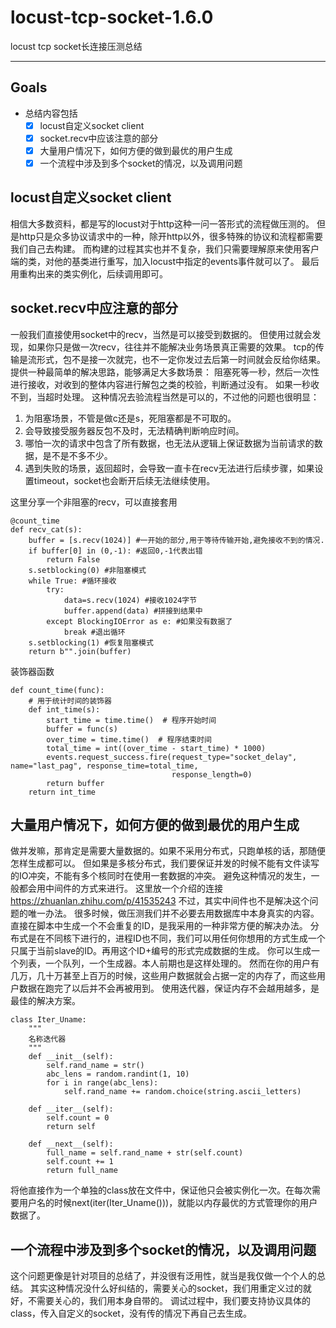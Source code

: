 # locust-tcp-socket-1.6.0
locust tcp socket长连接压测总结

----------

## Goals

  - 总结内容包括
    - [x] locust自定义socket client
    - [x] socket.recv中应该注意的部分
    - [x] 大量用户情况下，如何方便的做到最优的用户生成
    - [x] 一个流程中涉及到多个socket的情况，以及调用问题
    
## locust自定义socket client

相信大多数资料，都是写的locust对于http这种一问一答形式的流程做压测的。
但是http只是众多协议请求中的一种，除开http以外，很多特殊的协议和流程都需要我们自己去构建。
而构建的过程其实也并不复杂，我们只需要理解原来使用客户端的类，对他的基类进行重写，加入locust中指定的events事件就可以了。
最后用重构出来的类实例化，后续调用即可。

## socket.recv中应注意的部分

一般我们直接使用socket中的recv，当然是可以接受到数据的。
但使用过就会发现，如果你只是做一次recv，往往并不能解决业务场景真正需要的效果。
tcp的传输是流形式，包不是接一次就完，也不一定你发过去后第一时间就会反给你结果。
提供一种最简单的解决思路，能够满足大多数场景：
阻塞死等一秒，然后一次性进行接收，对收到的整体内容进行解包之类的校验，判断通过没有。
如果一秒收不到，当超时处理。
这种情况去验流程当然是可以的，不过他的问题也很明显：
1. 为阻塞场景，不管是做c还是s，死阻塞都是不可取的。
2. 会导致接受服务器反包不及时，无法精确判断响应时间。
3. 哪怕一次的请求中包含了所有数据，也无法从逻辑上保证数据为当前请求的数据，是不是不多不少。
4. 遇到失败的场景，返回超时，会导致一直卡在recv无法进行后续步骤，如果设置timeout，socket也会断开后续无法继续使用。

这里分享一个非阻塞的recv，可以直接套用
```
@count_time
def recv_cat(s):
    buffer = [s.recv(1024)] #一开始的部分,用于等待传输开始,避免接收不到的情况.
    if buffer[0] in (0,-1): #返回0,-1代表出错
        return False
    s.setblocking(0) #非阻塞模式
    while True: #循环接收
        try:
            data=s.recv(1024) #接收1024字节
            buffer.append(data) #拼接到结果中
        except BlockingIOError as e: #如果没有数据了
            break #退出循环
    s.setblocking(1) #恢复阻塞模式
    return b"".join(buffer)
```

装饰器函数
```
def count_time(func):
    # 用于统计时间的装饰器
    def int_time(s):
        start_time = time.time()  # 程序开始时间
        buffer = func(s)
        over_time = time.time()  # 程序结束时间
        total_time = int((over_time - start_time) * 1000)
        events.request_success.fire(request_type="socket_delay", name="last_pag", response_time=total_time,
                                    response_length=0)
        return buffer
    return int_time
```

## 大量用户情况下，如何方便的做到最优的用户生成

做并发嘛，那肯定是需要大量数据的。如果不采用分布式，只跑单核的话，那随便怎样生成都可以。
但如果是多核分布式，我们要保证并发的时候不能有文件读写的IO冲突，不能有多个核同时在使用一套数据的冲突。
避免这种情况的发生，一般都会用中间件的方式来进行。 这里放一个介绍的连接 https://zhuanlan.zhihu.com/p/41535243
不过，其实中间件也不是解决这个问题的唯一办法。
很多时候，做压测我们并不必要去用数据库中本身真实的内容。
直接在脚本中生成一个不会重复的ID，是我采用的一种非常方便的解决办法。
分布式是在不同核下进行的，进程ID也不同，我们可以用任何你想用的方式生成一个只属于当前slave的ID。再用这个ID+编号的形式完成数据的生成。
你可以生成一个列表，一个队列，一个生成器。本人前期也是这样处理的。
然而在你的用户有几万，几十万甚至上百万的时候，这些用户数据就会占据一定的内存了，而这些用户数据在跑完了以后并不会再被用到。
使用迭代器，保证内存不会越用越多，是最佳的解决方案。

```
class Iter_Uname:
    """
    名称迭代器
    """
    def __init__(self):
        self.rand_name = str()
        abc_lens = random.randint(1, 10)
        for i in range(abc_lens):
            self.rand_name += random.choice(string.ascii_letters)

    def __iter__(self):
        self.count = 0
        return self

    def __next__(self):
        full_name = self.rand_name + str(self.count)
        self.count += 1
        return full_name
```
将他直接作为一个单独的class放在文件中，保证他只会被实例化一次。在每次需要用户名的时候next(iter(Iter_Uname()))，就能以内存最优的方式管理你的用户数据了。

## 一个流程中涉及到多个socket的情况，以及调用问题

这个问题更像是针对项目的总结了，并没很有泛用性，就当是我仅做一个个人的总结。
其实这种情况没什么好纠结的，需要关心的socket，我们用重定义过的就好，不需要关心的，我们用本身自带的。
调试过程中，我们要支持协议具体的class，传入自定义的socket，没有传的情况下再自己去生成。
